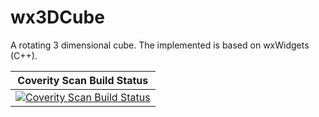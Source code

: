 wx3DCube
========

A rotating 3 dimensional cube. The implemented is based on wxWidgets (C++).

|Coverity Scan Build Status|
|:--:|
|[![Coverity Scan Build Status](https://img.shields.io/coverity/scan/991.svg)](https://scan.coverity.com/projects/991)|

